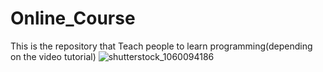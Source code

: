 # Online_Course
This is the repository that Teach people to learn programming(depending on the video tutorial)
![shutterstock_1060094186](https://user-images.githubusercontent.com/69050649/103735533-1790da80-5010-11eb-90a7-bbd2fe7f3dbe.jpg)
